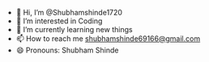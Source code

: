 - 👋 Hi, I’m @Shubhamshinde1720
- 👀 I’m interested in Coding
- 🌱 I’m currently learning new things
- 📫 How to reach me shubhamshinde69166@gmail.com
- 😄 Pronouns: Shubham Shinde

<!---
Shubhamshinde1720/Shubhamshinde1720 is a ✨ special ✨ repository because its `README.md` (this file) appears on your GitHub profile.
You can click the Preview link to take a look at your changes.
--->
